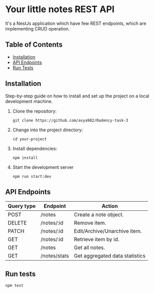 # Your little notes REST API

It's a NestJs application which have few REST endpoints, which are implementing CRUD operation.

## Table of Contents

- [Installation](#installation)
- [API Endpoints](#api-endpoints)
- [Run Tests](#run-tests)

## Installation

Step-by-step guide on how to install and set up the project on a local development machine.

1. Clone the repository:
   ```
   git clone https://github.com/asya982/Radency-task-3
   ```
2. Change into the project directory:
    ```
    cd your-project
    ```
3. Install dependencies:
    ```
    npm install
    ```
4. Start the development server
    ```
    npm run start:dev
    ```

## API Endpoints

| Query type  | Endpoint     | Action                         |
|-------------|--------------|--------------------------------|
| POST        | /notes       | Create a note object.          |
| DELETE      | /notes/:id   | Remove item.                   |
| PATCH       | /notes/:id   | Edit/Archive/Unarchive item.   |
| GET         | /notes/:id   | Retrieve item by id.           |
| GET         | /notes       | Get all notes.                 |
| GET         | /notes/stats | Get aggregated data statistics |



## Run tests
```
npm test
```
